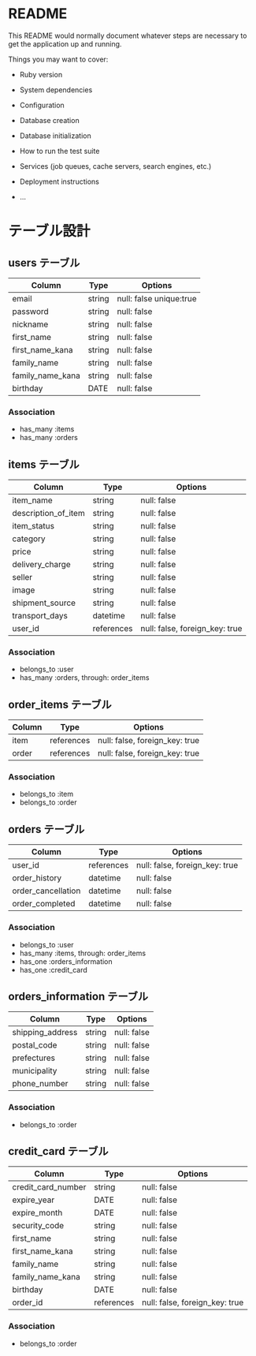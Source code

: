 # README

This README would normally document whatever steps are necessary to get the
application up and running.

Things you may want to cover:

* Ruby version

* System dependencies

* Configuration

* Database creation

* Database initialization

* How to run the test suite

* Services (job queues, cache servers, search engines, etc.)

* Deployment instructions

* ...
# テーブル設計

## users テーブル

| Column           | Type   | Options                 |
| ---------------- | ------ | ----------------------- |
| email            | string | null: false unique:true |
| password         | string | null: false             |
| nickname         | string | null: false             |
| first_name       | string | null: false             |
| first_name_kana  | string | null: false             |
| family_name      | string | null: false             |
| family_name_kana | string | null: false             |
| birthday         | DATE   | null: false             |

### Association

- has_many :items
- has_many :orders


## items テーブル

| Column              | Type       | Options                        |
| --------------------| ---------- | ------------------------------ |
| item_name           | string     | null: false                    |
| description_of_item | string     | null: false                    |
| item_status         | string     | null: false                    |
| category            | string     | null: false                    |
| price               | string     | null: false                    |
| delivery_charge     | string     | null: false                    |
| seller              | string     | null: false                    |
| image               | string     | null: false                    |
| shipment_source     | string     | null: false                    |
| transport_days      | datetime   | null: false                    |
| user_id             | references | null: false, foreign_key: true |

### Association

- belongs_to :user
- has_many :orders, through: order_items



<!-- ordersが成立して初めて決定する情報は、items自体が保持すべきではない -->

## order_items テーブル

| Column  | Type       | Options                        |
| ------- | ---------- | ------------------------------ |
| item    | references | null: false, foreign_key: true |
| order   | references | null: false, foreign_key: true |

### Association

- belongs_to :item
- belongs_to :order


## orders テーブル

| Column                  | Type       | Options                        |
| ----------------------- | ---------- | ------------------------------ |
| user_id                 | references | null: false, foreign_key: true |
| order_history           | datetime   | null: false                    |
| order_cancellation      | datetime   | null: false                    |
| order_completed         | datetime   | null: false                    |

### Association

- belongs_to :user
- has_many :items, through: order_items
- has_one :orders_information
- has_one :credit_card


## orders_information テーブル

| Column                  | Type   | Options     |
| ----------------------- | ------ | ----------- |
| shipping_address        | string | null: false |
| postal_code             | string | null: false |
| prefectures             | string | null: false |
| municipality            | string | null: false |
| phone_number            | string | null: false |


### Association

- belongs_to :order



## credit_card テーブル

| Column                  | Type       | Options                        |
| ----------------------- | ---------- | ------------------------------ |
| credit_card_number      | string     | null: false                    |
| expire_year             | DATE       | null: false                    |
| expire_month            | DATE       | null: false                    |
| security_code           | string     | null: false                    |
| first_name              | string     | null: false                    |
| first_name_kana         | string     | null: false                    |
| family_name             | string     | null: false                    |
| family_name_kana        | string     | null: false                    |
| birthday                | DATE       | null: false                    |
| order_id                | references | null: false, foreign_key: true |

### Association

- belongs_to :order
